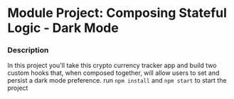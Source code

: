 # Module Project: Composing Stateful Logic - Dark Mode
### Description

In this project you'll take this crypto currency tracker app and build two custom hooks that, when composed together, will allow users to set and persist a dark mode preference.
  run `npm install` and `npm start` to start the project
